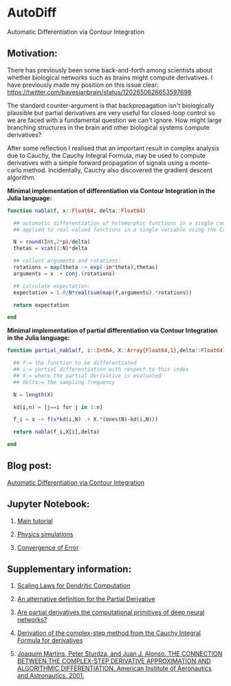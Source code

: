 # AutoDiff
Automatic Differentiation via Contour Integration

## Motivation: 

There has previously been some back-and-forth among scientists about whether biological networks such as brains
might compute derivatives. I have previously made my position on this issue clear: https://twitter.com/bayesianbrain/status/1202650626653597698

The standard counter-argument is that backpropagation isn't biologically plausible
but partial derivatives are very useful for closed-loop control so we are faced with a fundamental question we
can't ignore. How might large branching structures in the brain and other biological systems compute derivatives?

After some reflection I realised that an important result in complex analysis due to Cauchy, the Cauchy Integral Formula, 
may be used to compute derivatives with a simple forward propagation of signals using a monte-carlo method. Incidentally, 
Cauchy also discovered the gradient descent algorithm. 

**Minimal implementation of differentiation via Contour Integration in the Julia language:**

```julia
function nabla(f, x::Float64, delta::Float64)

  ## automatic differentiation of holomorphic functions in a single complex variable
  ## applied to real-valued functions in a single variable using the Cauchy Integral Formula

  N = round(Int,2*pi/delta)
  thetas = vcat(1:N)*delta

  ## collect arguments and rotations: 
  rotations = map(theta -> exp(-im*theta),thetas)
  arguments = x .+ conj.(rotations)  

  ## calculate expectation: 
  expectation = 1.0/N*real(sum(map(f,arguments).*rotations))

  return expectation

end
```

**Minimal implementation of partial differentiation via Contour Integration in the Julia language:**

```julia
function partial_nabla(f, i::Int64, X::Array{Float64,1},delta::Float64)

  ## f:= the function to be differentiated
  ## i:= partial differentiation with respect to this index
  ## X:= where the partial derivative is evaluated
  ## delta:= the sampling frequency

  N = length(X)

  kd(i,n) = [j==i for j in 1:n]

  f_i = x -> f(x*kd(i,N) .+ X.*(ones(N)-kd(i,N)))

  return nabla(f_i,X[i],delta)

end
```

## Blog post:

[Automatic Differentiation via Contour Integration](https://keplerlounge.com/neural-computation/2020/01/16/complex-auto-diff.html)

## Jupyter Notebook:

1. [Main tutorial](https://github.com/AidanRocke/AutoDiff/blob/master/main_tutorial.ipynb)

2. [Physics simulations](https://github.com/AidanRocke/AutoDiff/blob/master/physics_simulations.ipynb)

3. [Convergence of Error](https://github.com/AidanRocke/AutoDiff/blob/master/convergence_of_error.ipynb)

## Supplementary information: 

1. [Scaling Laws for Dendritic Computation](https://keplerlounge.com/neural-computation/2020/01/12/scaling-laws-dendrites.html)

2. [An alternative definition for the Partial Derivative](https://keplerlounge.com/applied-math/2020/01/20/partial-derivative.html)

3. [Are partial derivatives the computational primitives of deep neural networks?](https://keplerlounge.com/neural-computation/2020/01/26/partial-derivatives.html)

4. [Derivation of the complex-step method from the Cauchy Integral Formula for derivatives](https://keplerlounge.com/applied-math/2020/02/28/CIF-autodiff.html)

5. [Joaquim Martins, Peter Sturdza, and Juan J. Alonso. THE CONNECTION BETWEEN THE COMPLEX-STEP DERIVATIVE APPROXIMATION AND ALGORITHMIC DIFFERENTIATION. American Institute of Aeronautics and Astronautics. 2001.](https://pdfs.semanticscholar.org/a659/783579f4a19d7c11f4be91f46477ec1685a1.pdf)

